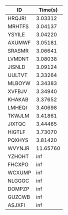 |ID|Time(s)|
|-|-|
|HRQJRI|3.03312|
|MRHTFS|3.04137|
|YSYILE|3.04220|
|AXUMWF|3.05181|
|SRASMR|3.06641|
|LVMDNT|3.08038|
|JISNLD|3.09124|
|UULTVT|3.33264|
|MLBOYW|3.34383|
|XVFBJV|3.34940|
|KHAKAB|3.37652|
|LMHEQI|3.40698|
|TKWJLM|3.41861|
|JIXTQC|3.44465|
|HIGTLF|3.73070|
|PQXHYS|3.81420|
|WVYNJR|11.65760|
|YZHOHT|inf|
|FHCXPO|inf|
|WCXUMP|inf|
|NLGGGC|inf|
|DOMPZP|inf|
|GUZCWB|inf|
|ASJXFI|inf|
